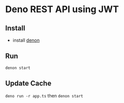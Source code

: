 # Deno REST API using JWT

## Install

- install [denon](https://deno.land/x/denon/)

## Run

`denon start`

## Update Cache

`deno run -r app.ts` then `denon start`
